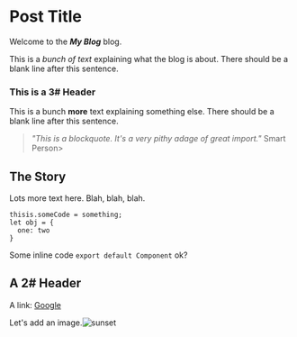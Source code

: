 # Post Title

Welcome to the **_My Blog_** blog.

This is a _bunch of text_ explaining what the blog is about. There should be a blank line after this sentence.

### This is a 3# Header

This is a bunch **more** text explaining something else. There should be a blank line after this sentence.

> _"This is a blockquote. It's a very pithy adage of great import."_
> Smart Person>

## The Story

Lots more text here. Blah, blah, blah.

```
thisis.someCode = something;
let obj = {
  one: two
}
```

Some inline code `export default Component` ok?

## A 2# Header

A link: [Google](https://google.com)

Let's add an image.![sunset](https://i.ibb.co/bW5z1PX/Vermilion-Sunset-1-crop.jpg)

